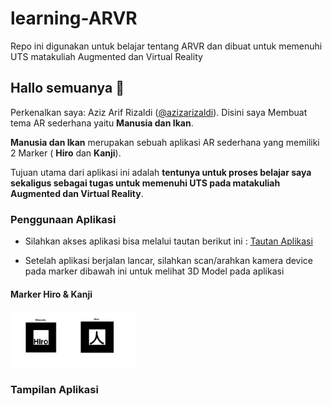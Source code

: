 # learning-ARVR
Repo ini digunakan untuk belajar tentang ARVR dan dibuat untuk memenuhi UTS matakuliah Augmented dan Virtual Reality

## Hallo semuanya 👋
Perkenalkan saya: Aziz Arif Rizaldi ([@azizarizaldi](https://github.com/azizarizaldi/)). Disini saya Membuat tema AR sederhana yaitu __Manusia dan Ikan__.

__Manusia dan Ikan__ merupakan sebuah aplikasi AR sederhana yang memiliki 2 Marker ( __Hiro__ dan __Kanji__).

Tujuan utama dari aplikasi ini adalah __tentunya untuk proses belajar saya sekaligus sebagai tugas untuk memenuhi UTS pada matakuliah Augmented dan Virtual Reality__. 


### Penggunaan Aplikasi

- Silahkan akses aplikasi bisa melalui tautan berikut ini : [Tautan Aplikasi](https://smooth-mountainous-drum.glitch.me/)

- Setelah aplikasi berjalan lancar, silahkan scan/arahkan kamera device pada marker dibawah ini untuk melihat 3D Model pada aplikasi

#### Marker Hiro & Kanji
<img src="assets/paper.png" alt="Marker Hiro" width="200"/>

### Tampilan Aplikasi